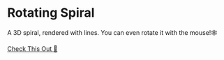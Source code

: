 # Rotating Spiral
A 3D spiral, rendered with lines. You can even rotate it with the mouse!🕸

[Check This Out 🧿](https://dosomething-sagar.github.io/canvas4)
